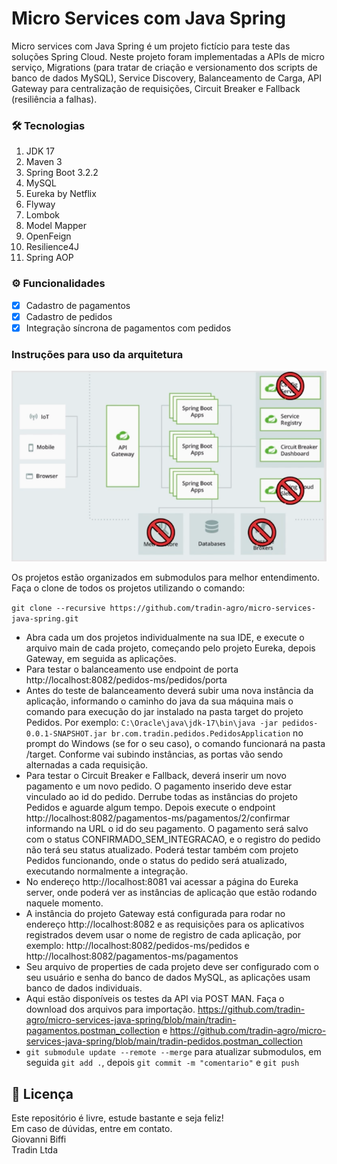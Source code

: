 # Micro Services com Java Spring

Micro services com Java Spring é um projeto fictício para teste das soluções Spring Cloud.
Neste projeto foram implementadas a APIs de micro serviço, Migrations (para tratar de criação
e versionamento dos scripts de banco de dados MySQL), Service Discovery, Balanceamento de Carga,
API Gateway para centralização de requisições, Circuit Breaker e Fallback (resiliência a falhas).

### 🛠 Tecnologias
1. JDK 17
2. Maven 3
3. Spring Boot 3.2.2
4. MySQL
5. Eureka by Netflix
6. Flyway
7. Lombok
8. Model Mapper
9. OpenFeign
10. Resilience4J
11. Spring AOP

### ⚙️ Funcionalidades

- [x] Cadastro de pagamentos
- [x] Cadastro de pedidos
- [x] Integração síncrona de pagamentos com pedidos

### Instruções para uso da arquitetura

![alt text](arquitetura-spring-cloud-projeto-ms.png)

Os projetos estão organizados em submodulos para melhor entendimento. Faça o clone de todos
os projetos utilizando o comando:

```git clone --recursive https://github.com/tradin-agro/micro-services-java-spring.git```

- Abra cada um dos projetos individualmente na sua IDE, e execute o arquivo main de cada projeto,
começando pelo projeto Eureka, depois Gateway, em seguida as aplicações.
- Para testar o balanceamento use endpoint de porta http://localhost:8082/pedidos-ms/pedidos/porta
- Antes do teste de balanceamento deverá subir uma nova instância da aplicação, informando 
o caminho do java da sua máquina mais o comando para execução do jar instalado na pasta target do projeto Pedidos.
Por exemplo: ```C:\Oracle\java\jdk-17\bin\java -jar pedidos-0.0.1-SNAPSHOT.jar br.com.tradin.pedidos.PedidosApplication```
no prompt do Windows (se for o seu caso), o comando funcionará na pasta /target. Conforme vai
subindo instâncias, as portas vão sendo alternadas a cada requisição.
- Para testar o Circuit Breaker e Fallback, deverá inserir um novo pagamento e um novo pedido. O 
pagamento inserido deve estar vinculado ao id do pedido. Derrube todas as instâncias do projeto
Pedidos e aguarde algum tempo. Depois execute o endpoint http://localhost:8082/pagamentos-ms/pagamentos/2/confirmar
informando na URL o id do seu pagamento. O pagamento será salvo com o status CONFIRMADO_SEM_INTEGRACAO, e o 
registro do pedido não terá seu status atualizado. Poderá testar também com projeto Pedidos funcionando, onde
o status do pedido será atualizado, executando normalmente a integração.
- No endereço http://localhost:8081 vai acessar a página do Eureka server, onde poderá ver as
instâncias de aplicação que estão rodando naquele momento. 
- A instância do projeto Gateway está configurada para rodar no endereço http://localhost:8082 e as requisições
para os aplicativos registrados devem usar o nome de registro de cada aplicação, por exemplo: 
http://localhost:8082/pedidos-ms/pedidos e http://localhost:8082/pagamentos-ms/pagamentos
- Seu arquivo de properties de cada projeto deve ser configurado com o seu usuário e senha do 
banco de dados MySQL, as aplicações usam banco de dados individuais.
- Aqui estão disponíveis os testes da API via POST MAN. Faça o download dos arquivos para importação.
  https://github.com/tradin-agro/micro-services-java-spring/blob/main/tradin-pagamentos.postman_collection
e https://github.com/tradin-agro/micro-services-java-spring/blob/main/tradin-pedidos.postman_collection
- ```git submodule update --remote --merge``` para atualizar submodulos, em seguida ```git add .```, 
depois ```git commit -m "comentario"``` e ```git push```


## 📝 Licença

Este repositório é livre, estude bastante e seja feliz!<br/>
Em caso de dúvidas, entre em contato.<br/>
Giovanni Biffi<br/>
Tradin Ltda<br/>